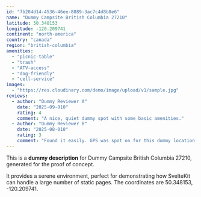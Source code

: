 ```yaml
---
id: "7b204d14-4536-46ee-8089-3ac7c4d8b8e6"
name: "Dummy Campsite British Columbia 27210"
latitude: 50.348153
longitude: -120.209741
continent: "north-america"
country: "canada"
region: "british-columbia"
amenities:
  - "picnic-table"
  - "trash"
  - "ATV-access"
  - "dog-friendly"
  - "cell-service"
images:
  - "https://res.cloudinary.com/demo/image/upload/v1/sample.jpg"
reviews:
  - author: "Dummy Reviewer A"
    date: "2025-09-010"
    rating: 4
    comment: "A nice, quiet dummy spot with some basic amenities."
  - author: "Dummy Reviewer B"
    date: "2025-08-010"
    rating: 3
    comment: "Found it easily. GPS was spot on for this dummy location."
---
```


This is a **dummy description** for Dummy Campsite British Columbia 27210, generated for the proof of concept.

It provides a serene environment, perfect for demonstrating how SvelteKit can handle a large number of static pages. The coordinates are 50.348153, -120.209741.

